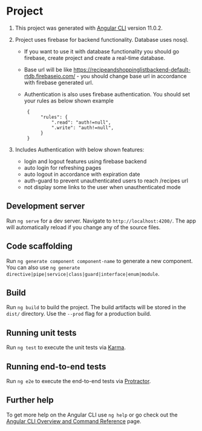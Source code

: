 # Project

1. This project was generated with [Angular CLI](https://github.com/angular/angular-cli) version 11.0.2.

2. Project uses firebase for backend functionality. Database uses nosql. 
    * If you want to use it with database functionality you should go firebase, create project and create a real-time database.
    * Base url will be like https://recipeandshoppinglistbackend-default-rtdb.firebaseio.com/ - you should change base url in accordance with firebase generated url.
    * Authentication is also uses firebase authentication. You should set your rules as below shown example
    
           {
                "rules": {
                    ".read": "auth!=null",  
                    ".write": "auth!=null",
                }
           }
           
 3. Includes Authentication with below shown features:
    * login and logout features using firebase backend
    * auto login for refreshing pages
    * auto logout in accordance with expiration date
    * auth-guard to prevent unauthenticated users to reach /recipes url
    * not display some links to the user when unauthenticated mode

## Development server

Run `ng serve` for a dev server. Navigate to `http://localhost:4200/`. The app will automatically reload if you change any of the source files.

## Code scaffolding

Run `ng generate component component-name` to generate a new component. You can also use `ng generate directive|pipe|service|class|guard|interface|enum|module`.

## Build

Run `ng build` to build the project. The build artifacts will be stored in the `dist/` directory. Use the `--prod` flag for a production build.

## Running unit tests

Run `ng test` to execute the unit tests via [Karma](https://karma-runner.github.io).

## Running end-to-end tests

Run `ng e2e` to execute the end-to-end tests via [Protractor](http://www.protractortest.org/).

## Further help

To get more help on the Angular CLI use `ng help` or go check out the [Angular CLI Overview and Command Reference](https://angular.io/cli) page.

